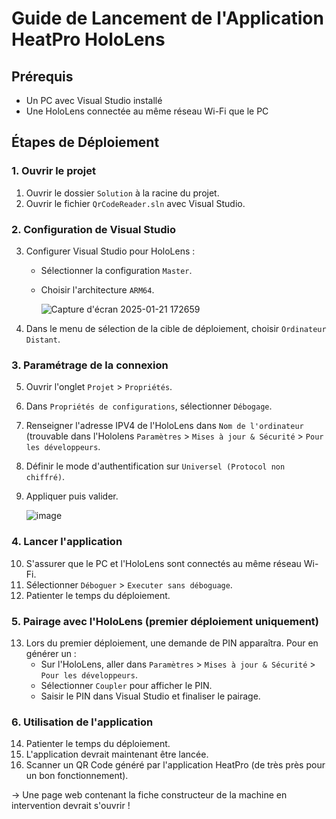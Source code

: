 # Guide de Lancement de l'Application HeatPro HoloLens

## Prérequis
- Un PC avec Visual Studio installé
- Une HoloLens connectée au même réseau Wi-Fi que le PC

## Étapes de Déploiement

### 1. Ouvrir le projet
1. Ouvrir le dossier `Solution` à la racine du projet.
2. Ouvrir le fichier `QrCodeReader.sln` avec Visual Studio.

### 2. Configuration de Visual Studio
3. Configurer Visual Studio pour HoloLens :
   - Sélectionner la configuration `Master`.
   - Choisir l'architecture `ARM64`.
     
     ![Capture d'écran 2025-01-21 172659](https://github.com/user-attachments/assets/55c60163-194f-4f7a-bbc1-3e511946e166)

     
4. Dans le menu de sélection de la cible de déploiement, choisir `Ordinateur Distant`.

### 3. Paramétrage de la connexion
5. Ouvrir l'onglet `Projet` > `Propriétés`.
6. Dans `Propriétés de configurations`, sélectionner `Débogage`.
7. Renseigner l'adresse IPV4 de l'HoloLens dans `Nom de l'ordinateur` (trouvable dans l'Hololens `Paramètres` > `Mises à jour & Sécurité` > `Pour les développeurs`.
8. Définir le mode d'authentification sur `Universel (Protocol non chiffré)`.
9. Appliquer puis valider.

   ![image](https://github.com/user-attachments/assets/3c4adccc-54e5-4d82-9187-71c4af88c2af)


### 4. Lancer l'application
10. S'assurer que le PC et l'HoloLens sont connectés au même réseau Wi-Fi.
11. Sélectionner `Déboguer` > `Executer sans déboguage`.
12. Patienter le temps du déploiement.

### 5. Pairage avec l'HoloLens (premier déploiement uniquement)
13. Lors du premier déploiement, une demande de PIN apparaîtra. Pour en générer un :
    - Sur l'HoloLens, aller dans `Paramètres` > `Mises à jour & Sécurité` > `Pour les développeurs`.
    - Sélectionner `Coupler` pour afficher le PIN.
    - Saisir le PIN dans Visual Studio et finaliser le pairage.

### 6. Utilisation de l'application
14. Patienter le temps du déploiement.
15. L'application devrait maintenant être lancée.
16. Scanner un QR Code généré par l'application HeatPro (de très près pour un bon fonctionnement).


-> Une page web contenant la fiche constructeur de la machine en intervention devrait s'ouvrir !

